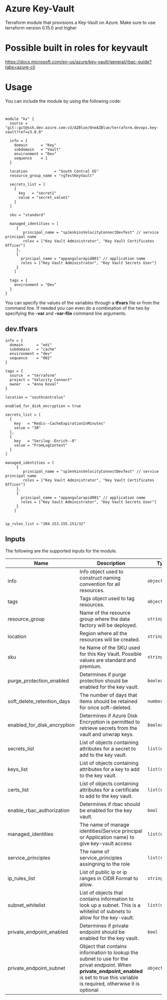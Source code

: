 # Azure Key-Vault

Terraform module that provisions a Key-Vault on Azure. Make sure to use terraform version 0.15.0 and higher 

# Possible built in roles for keyvault

https://docs.microsoft.com/en-us/azure/key-vault/general/rbac-guide?tabs=azure-cli

# Usage

You can include the module by using the following code:

```


module "kv" {
  source = "git::git@ssh.dev.azure.com:v3/AZBlue/OneAZBlue/terraform.devops.key-vault?ref=v3.0.0"
  
  info = {
    domain      = "Key"
    subdomain   = "Vault"
    environment = "Dev"
    sequence    = 1
  }

  location            = "South Central US"
  resource_group_name = "rgTestKeyVault"

  secrets_list = [
    {
      key   = "secret1"
      value = "secret_value1"
    }
  ]

  sku = "standard"
  
  managed_identities = [
     {
        principal_name = "spJenkinsVelocityConnectDevTest" // service principal name 
        roles = ["Key Vault Administrator", "Key Vault Certificates Officer"]
     },
     { 
       principal_name = "appangularapid001" // application name
       roles = ["Key Vault Administrator", "Key Vault Secrets User"]
     }
    ]

  tags = {
    environment = "Dev"
  }
}
```

You can specify the values of the variables through a **tfvars** file or from
the command line. If needed you can even do a combination of the two by
specifying the **-var** and **-var-file** command line arguments.

## dev.tfvars

```
info = {
  domain      = "edi"
  subdomain   = "cache"
  environment = "dev"
  sequence    = "002"
}

tags = {
  source  = "terraform"
  project = "Velocity Connect"
  owner   = "Anna Koval"
}

location = "southcentralus"

enabled_for_disk_encryption = true

secrets_list = [
  {
    key   = "Redis--CacheExpirationInMinutes"
    value = "30"
  },
  {
    key   = "Serilog--Enrich--0"
    value = "FromLogContext"
  }
]

managed_identities = [
     {
        principal_name = "spJenkinsVelocityConnectDevTest" // service principal name 
        roles = ["Key Vault Administrator", "Key Vault Certificates Officer"] 
     },
     { 
       principal_name = "appangularapid001" // application name
       roles = ["Key Vault Administrator", "Key Vault Secrets User"]
     }
    ]


ip_rules_list = "204.153.155.151/32"
```


## Inputs

The following are the supported inputs for the module.

| Name | Description | Type | Default | Required |
|------|-------------|------|---------|:--------:|
| info | Info object used to construct naming convention for all resources. | `object` | n/a | yes |
| tags | Tags object used to tag resources. | `object` | n/a | yes |
| resource_group | Name of the resource group where the data factory will be deployed. | `string` | n/a | yes |
| location | Region where all the resources will be created. | `string` | n/a | yes |
| sku | he Name of the SKU used for this Key Vault. Possible values are standard and premium. | `string` | n/a | yes |
| purge_protection_enabled | Determines if purge protection should be enabled for the key vault. | `boolean` | true | no |
| soft_delete_retention_days | The number of days that items should be retained for once soft-deleted. | `number` | 30 | no |
| enabled_for_disk_encryption | Determines if Azure Disk Encryption is permitted to retrieve secrets from the vault and unwrap keys. | `boolean` | false | no |
| secrets_list | List of objects containing attributes for a secret to add to the key vault. | `list(object)` | n/a | no |
| keys_list | List of objects containing attributes for a key to add to the key vault. | `list(object)` | n/a | no |
| certs_list | List of objects containing attributes for a certificate to add to the key vault. | `list(object)` | n/a | yes |
| enable_rbac_authorization | Determines if rbac should be enabled for the key vault. | `bool` | true | no |
| managed_identities | The name of manage identities(Service principal or Application name) to give key-vault access | `list(object)` | n/a | no |
| service_principles | The name of service_principles assingning to the role | `list(string)` | [] | no |
| ip_rules_list | List of public ip or ip ranges in CIDR Format to allow. | `string` | `204.153.155.151/32` | no |
| subnet_whitelist | List of objects that contains information to look up a subnet. This is a whitelist of subnets to allow for the key-vault. | `list(object)` | `[]` | no |
| private_endpoint_enabled | Determines if private endpoint should be enabled for the key vault. | `bool` | true | no |
| private_endpoint_subnet | Object that contains information to lookup the subnet to use for the privat endpoint. When **private_endpoint_enabled** is set to true this variable is required, otherwise it is optional | `object` | n/a | no |
